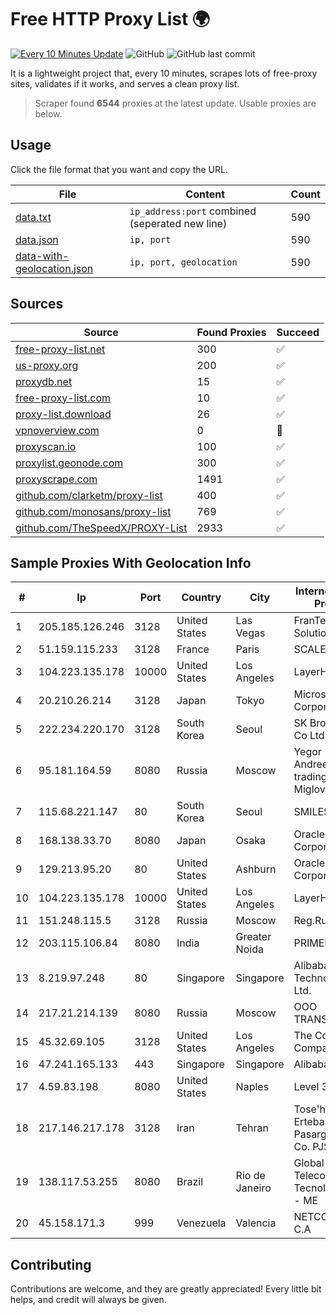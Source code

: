 
# Free HTTP Proxy List 🌍

[![Every 10 Minutes Update](https://github.com/mertguvencli/http-proxy-list/actions/workflows/main.yml/badge.svg?branch=main)](https://github.com/mertguvencli/http-proxy-list/actions/workflows/main.yml)
![GitHub](https://img.shields.io/github/license/mertguvencli/http-proxy-list)
![GitHub last commit](https://img.shields.io/github/last-commit/mertguvencli/http-proxy-list)

It is a lightweight project that, every 10 minutes, scrapes lots of free-proxy sites, validates if it works, and serves a clean proxy list.


> Scraper found **6544** proxies at the latest update. Usable proxies are below.

## Usage

Click the file format that you want and copy the URL.


|File|Content|Count|
|----|-------|-----|
|[data.txt](https://raw.githubusercontent.com/mertguvencli/http-proxy-list/main/proxy-list/data.txt)|`ip_address:port` combined (seperated new line)|590|
|[data.json](https://raw.githubusercontent.com/mertguvencli/http-proxy-list/main/proxy-list/data.json)|`ip, port`|590|
|[data-with-geolocation.json](https://raw.githubusercontent.com/mertguvencli/http-proxy-list/main/proxy-list/data-with-geolocation.json)|`ip, port, geolocation`|590|

## Sources

|Source|Found Proxies|Succeed|
|------|-------------|-------|
|[free-proxy-list.net](https://free-proxy-list.net)|300|✅|
|[us-proxy.org](https://www.us-proxy.org)|200|✅|
|[proxydb.net](http://proxydb.net)|15|✅|
|[free-proxy-list.com](https://free-proxy-list.com/?page=&port=&type%5B%5D=http&type%5B%5D=https&up_time=0&search=Search)|10|✅|
|[proxy-list.download](https://www.proxy-list.download/HTTP)|26|✅|
|[vpnoverview.com](https://vpnoverview.com/privacy/anonymous-browsing/free-proxy-servers)|0|🚫|
|[proxyscan.io](https://www.proxyscan.io)|100|✅|
|[proxylist.geonode.com](https://proxylist.geonode.com/api/proxy-list?limit=300&page=1&sort_by=lastChecked&sort_type=desc&protocols=http,https)|300|✅|
|[proxyscrape.com](https://api.proxyscrape.com/v2/?request=displayproxies&protocol=http&timeout=10000&country=all&ssl=all&anonymity=all)|1491|✅|
|[github.com/clarketm/proxy-list](https://raw.githubusercontent.com/clarketm/proxy-list/master/proxy-list-raw.txt)|400|✅|
|[github.com/monosans/proxy-list](https://raw.githubusercontent.com/monosans/proxy-list/main/proxies/http.txt)|769|✅|
|[github.com/TheSpeedX/PROXY-List](https://raw.githubusercontent.com/TheSpeedX/PROXY-List/master/http.txt)|2933|✅|


## Sample Proxies With Geolocation Info

|#|Ip|Port|Country|City|Internet Service Provider|
|-|--|----|-------|----|-------------------------|
|1|205.185.126.246|3128|United States|Las Vegas|FranTech Solutions|
|2|51.159.115.233|3128|France|Paris|SCALEWAY|
|3|104.223.135.178|10000|United States|Los Angeles|LayerHost|
|4|20.210.26.214|3128|Japan|Tokyo|Microsoft Corporation|
|5|222.234.220.170|3128|South Korea|Seoul|SK Broadband Co Ltd|
|6|95.181.164.59|8080|Russia|Moscow|Yegor Andreevich trading as FLP Miglovets|
|7|115.68.221.147|80|South Korea|Seoul|SMILESERV|
|8|168.138.33.70|8080|Japan|Osaka|Oracle Corporation|
|9|129.213.95.20|80|United States|Ashburn|Oracle Corporation|
|10|104.223.135.178|10000|United States|Los Angeles|LayerHost|
|11|151.248.115.5|3128|Russia|Moscow|Reg.Ru|
|12|203.115.106.84|8080|India|Greater Noida|PRIMENET|
|13|8.219.97.248|80|Singapore|Singapore|Alibaba (US) Technology Co., Ltd.|
|14|217.21.214.139|8080|Russia|Moscow|OOO TRANSTELECOM|
|15|45.32.69.105|3128|United States|Los Angeles|The Constant Company|
|16|47.241.165.133|443|Singapore|Singapore|Alibaba.com LLC|
|17|4.59.83.198|8080|United States|Naples|Level 3|
|18|217.146.217.178|3128|Iran|Tehran|Tose'h Fanavari Ertebabat Pasargad Arian Co. PJS|
|19|138.117.53.255|8080|Brazil|Rio de Janeiro|Global Flash Telecom E Tecnologia Ltda - ME|
|20|45.158.171.3|999|Venezuela|Valencia|NETCOM PLUS, C.A|



## Contributing

Contributions are welcome, and they are greatly appreciated! Every
little bit helps, and credit will always be given.

